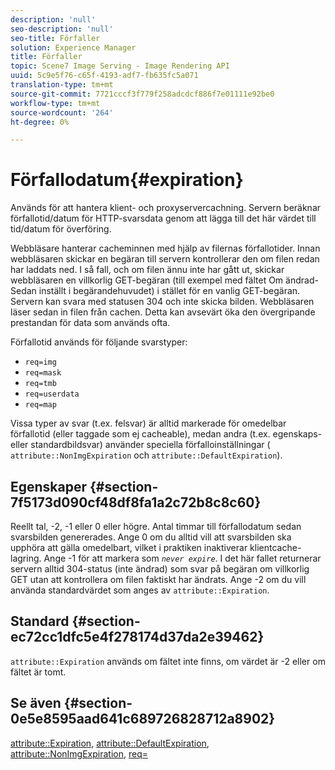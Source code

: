 ```yaml
---
description: 'null'
seo-description: 'null'
seo-title: Förfaller
solution: Experience Manager
title: Förfaller
topic: Scene7 Image Serving - Image Rendering API
uuid: 5c9e5f76-c65f-4193-adf7-fb635fc5a071
translation-type: tm+mt
source-git-commit: 7721cccf3f779f258adcdcf886f7e01111e92be0
workflow-type: tm+mt
source-wordcount: '264'
ht-degree: 0%

---
```



# Förfallodatum{#expiration}

Används för att hantera klient- och proxyservercachning. Servern beräknar förfallotid/datum för HTTP-svarsdata genom att lägga till det här värdet till tid/datum för överföring.

Webbläsare hanterar cacheminnen med hjälp av filernas förfallotider. Innan webbläsaren skickar en begäran till servern kontrollerar den om filen redan har laddats ned. I så fall, och om filen ännu inte har gått ut, skickar webbläsaren en villkorlig GET-begäran (till exempel med fältet Om ändrad-Sedan inställt i begärandehuvudet) i stället för en vanlig GET-begäran. Servern kan svara med statusen 304 och inte skicka bilden. Webbläsaren läser sedan in filen från cachen. Detta kan avsevärt öka den övergripande prestandan för data som används ofta.

Förfallotid används för följande svarstyper:

* `req=img`
* `req=mask`
* `req=tmb`
* `req=userdata`
* `req=map`

Vissa typer av svar (t.ex. felsvar) är alltid markerade för omedelbar förfallotid (eller taggade som ej cacheable), medan andra (t.ex. egenskaps- eller standardbildsvar) använder speciella förfalloinställningar ( `attribute::NonImgExpiration` och `attribute::DefaultExpiration`).

## Egenskaper {#section-7f5173d090cf48df8fa1a2c72b8c8c60}

Reellt tal, -2, -1 eller 0 eller högre. Antal timmar till förfallodatum sedan svarsbilden genererades. Ange 0 om du alltid vill att svarsbilden ska upphöra att gälla omedelbart, vilket i praktiken inaktiverar klientcache-lagring. Ange -1 för att markera som *`never expire`*. I det här fallet returnerar servern alltid 304-status (inte ändrad) som svar på begäran om villkorlig GET utan att kontrollera om filen faktiskt har ändrats. Ange -2 om du vill använda standardvärdet som anges av `attribute::Expiration`.

## Standard {#section-ec72cc1dfc5e4f278174d37da2e39462}

`attribute::Expiration` används om fältet inte finns, om värdet är -2 eller om fältet är tomt.

## Se även {#section-0e5e8595aad641c689726828712a8902}

[attribute::Expiration](../../../../../../is-api/image-catalog/image-serving-api-ref/c-image-catalog-reference/c-attributes-reference/r-expiration.md#reference-a0bf4686425d4e00b8014c4950fb62b7),  [attribute::DefaultExpiration](../../../../../../is-api/image-catalog/image-serving-api-ref/c-image-catalog-reference/c-attributes-reference/r-defaultexpiration.md#reference-0526166fab654fceb243b75d1ea4f0cf),  [attribute::NonImgExpiration](../../../../../../is-api/image-catalog/image-serving-api-ref/c-image-catalog-reference/c-attributes-reference/r-nonimgexpiration.md#reference-a8066cd0d24b4ea98100ade4821f1f9d),  [req=](../../../../../../is-api/http-ref/image-serving-api-ref/c-http-protocol-reference/c-command-reference/r-req/r-req.md#reference-907cdb4a97034db7ad94695f25552e76)
